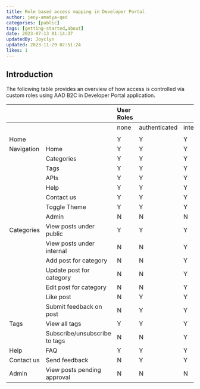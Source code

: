 ```yaml
---
title: Role based access mapping in Developer Portal
author: jeny-amatya-qed
categories: [public]
tags: [getting-started,about]
date: 2023-07-13 01:14:37 
updatedBy: Joyclyn
updated: 2023-11-29 02:51:24 
likes: 1
---
```


## Introduction
The following table provides an overview of how access is controlled via custom roles using AAD B2C in Developer Portal application. 


| | |User Roles| | | | |
|:----|:----|:----|:----|:----|:----|:----|
| | |none|authenticated|internal|moderator_general|administrator|
| | | | | | | |
|Home| |Y|Y|Y|Y|Y|
|Navigation|Home|Y|Y|Y|Y|Y||
| |Categories|Y|Y|Y|Y|Y|
| |Tags|Y|Y|Y|Y|Y|
| |APIs|Y|Y|Y|Y|Y|
| |Help|Y|Y|Y|Y|Y|
| |Contact us|Y|Y|Y|Y|Y|
| |Toggle Theme|Y|Y|Y|Y|Y|
| |Admin|N|N|N|N|Y|
|Categories|View posts under public|Y|Y|Y|Y|Y|
| |View posts under internal|N|N|Y|Y|Y|
||Add  post for category|N|N|Y|Y|Y|
| |Update  post for category|N|N|Y|Y|Y|
| |Edit  post for category|N|N |Y|Y|Y|
| |Like post|N|Y|Y|Y|Y|
| |Submit feedback on post|N|Y|Y|Y|Y|
|Tags|View all tags|Y|Y|Y|Y|Y|
| |Subscribe/unsubscribe to tags|N|N|Y|Y|Y|
|Help|FAQ|Y|Y|Y|Y|Y|
|Contact us|Send feedback|N|Y|Y|Y|Y|
|Admin|View posts pending approval|N|N|N|N|Y|